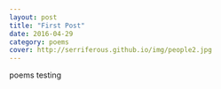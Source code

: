 ```yaml
---
layout: post
title: "First Post"
date: 2016-04-29
category: poems
cover: http://serriferous.github.io/img/people2.jpg
---
```



poems testing
